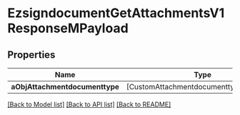 # EzsigndocumentGetAttachmentsV1ResponseMPayload

## Properties
Name | Type | Description | Notes
------------ | ------------- | ------------- | -------------
**aObjAttachmentdocumenttype** | [CustomAttachmentdocumenttypeResponse] |  | 

[[Back to Model list]](../README.md#documentation-for-models) [[Back to API list]](../README.md#documentation-for-api-endpoints) [[Back to README]](../README.md)


